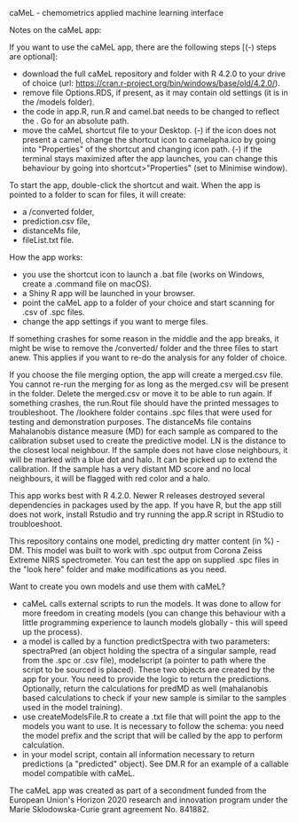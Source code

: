 caMeL - chemometrics applied machine learning interface

Notes on the caMeL app:

If you want to use the caMeL app, there are the following steps  [(-) steps are optional]:
- download the full caMeL repository and folder with R 4.2.0 to your drive of choice (url: https://cran.r-project.org/bin/windows/base/old/4.2.0/).
- remove file Options.RDS, if present, as it may contain old settings (it is in the /models folder).
- the code in app.R, run.R and camel.bat needs to be changed to reflect the <filepath>. Go for an absolute path.
- move the caMeL shortcut file to your Desktop.
(-) if the icon does not present a camel, change the shortcut icon to camelapha.ico by going into "Properties" of the shortcut and changing icon path.
(-) if the terminal stays maximized after the app launches, you can change this behaviour by going into shortcut>"Properties" (set to Minimise window).

To start the app, double-click the shortcut and wait.
When the app is pointed to a folder to scan for files, it will create:
- a /converted folder,
- prediction.csv file,
- distanceMs file,
- fileList.txt file.

How the app works:
- you use the shortcut icon to launch a .bat file (works on Windows, create a .command file on macOS).
- a Shiny R app will be launched in your browser.
- point the caMeL app to a folder of your choice and start scanning for .csv of .spc files.
- change the app settings if you want to merge files.

If something crashes for some reason in the middle and the app breaks, it might be wise to remove the /converted/ folder and the three files to start anew. This applies if you want to re-do the analysis for any folder of choice.

If you choose the file merging option, the app will create a merged.csv file. You cannot re-run the merging for as long as the merged.csv will be present in the folder. Delete the merged.csv or move it to be able to run again.
If something crashes, the run.Rout file should have the printed messages to troubleshoot.
The /lookhere folder contains .spc files that were used for testing and demonstration purposes.
The distanceMs file contains Mahalanobis distance measure (MD) for each sample as compared to the calibration subset used to create the predictive model. LN is the distance to the closest local neighbour. If the sample does not have close neighbours, it will be marked with a blue dot and halo. It can be picked up to extend the calibration. If the sample has a very distant MD score and no local neighbours, it will be flagged with red color and a halo.


This app works best with R 4.2.0. Newer R releases destroyed several dependencies in packages used by the app. If you have R, but the app still does not work, install Rstudio and try running the app.R script in RStudio to troubloeshoot.

This repository contains one model, predicting dry matter content (in %) - DM. This model was built to work with .spc output from Corona Zeiss Extreme NIRS spectrometer. You can test the app on supplied .spc files in the "look here" folder and make modifications as you need.

Want to create you own models and use them with caMeL?
- caMeL calls external scripts to run the models. It was done to allow for more freedom in creating models (you can change this behaviour with a little programming experience to launch models globally - this will speed up the process).
- a model is called by a function predictSpectra with two parameters: spectraPred (an object holding the spectra of a singular sample, read from the .spc or .csv file), modelscript (a pointer to path where the script to be sourced is placed). These two objects are created by the app for your. You need to provide the logic to return the predictions. Optionally, return the calculations for predMD as well (mahalanobis based calculations to check if your new sample is similar to the samples used in the model training).
- use createModelsFile.R to create a .txt file that will point the app to the models you want to use. It is necessary to follow the schema: you need the model prefix and the script that will be called by the app to perform calculation.
- in your model script, contain all information necessary to return predictions (a "predicted" object). See DM.R for an example of a callable model compatible with caMeL.

The caMeL app was created as part of a secondment funded from the European Union's Horizon 2020 research and innovation program under the Marie Sklodowska-Curie grant agreement No. 841882.
